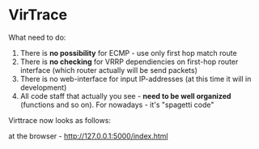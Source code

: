 # VirTrace

What need to do:

1. There is <b>no possibility</b> for ECMP  - use only first hop match route
2. There is <b>no checking</b> for VRRP dependiencies on first-hop router interface (which router actually will be send packets)
3. There is no web-interface for input IP-addresses (at this time it will in development)
4. All code staff that actually you see - <b>need to be well organized</b> (functions and so on). For nowadays - it's "spagetti code"

Virttrace now looks as follows:

at the browser - http://127.0.0.1:5000/index.html

<image> </image>
